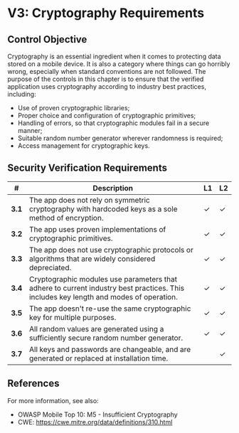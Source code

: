 # V3: Cryptography Requirements

## Control Objective

Cryptography is an essential ingredient when it comes to protecting data stored on a mobile device. It is also a category where things can go horribly wrong, especially when standard conventions are not followed. The purpose of the controls in this chapter is to ensure that the verified application uses cryptography according to industry best practices, including:

- Use of proven cryptographic libraries;
- Proper choice and configuration of cryptographic primitives;
- Handling of errors, so that cryptographic modules fail in a secure manner;
- Suitable random number generator wherever randomness is required;
- Access management for cryptographic keys.

## Security Verification Requirements

| # | Description | L1 | L2 |
| --- | --- | --- | --- |
| **3.1** | The app does not rely on symmetric cryptography with hardcoded keys as a sole method of encryption.| ✓ | ✓ |
| **3.2** | The app uses proven implementations of cryptographic primitives. | ✓ | ✓ |
| **3.3** | The app does not use cryptographic protocols or algorithms that are widely considered depreciated. | ✓ | ✓|
| **3.4** | Cryptographic modules use parameters that adhere to current industry best practices. This includes key length and modes of operation. | ✓ | ✓|
| **3.5** | The app doesn't re-use the same cryptographic key for multiple purposes. | ✓ | ✓ |
| **3.6** | All random values are generated using a sufficiently secure random number generator. | ✓ | ✓ |
| **3.7** | All keys and passwords are changeable, and are generated or replaced at installation time. |   | ✓ |

## References

For more information, see also:

- OWASP Mobile Top 10: M5 - Insufficient Cryptography
- CWE: https://cwe.mitre.org/data/definitions/310.html
